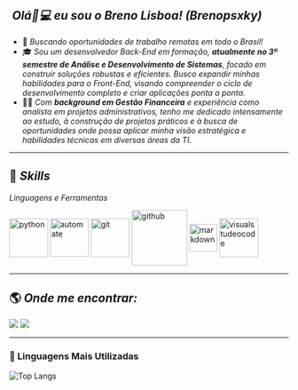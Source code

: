 ## &nbsp;<i>Olá👋💻 eu sou o Breno Lisboa! (Brenopsxky) </i>

- 🏡 <i>Buscando oportunidades de trabalho remotas em todo o Brasil!</i>
- 🎓 <i>Sou um desenvolvedor Back-End em formação, **atualmente no 3º semestre de Análise e Desenvolvimento de Sistemas**, focado em construir soluções robustas e eficientes. Busco expandir minhas habilidades para o Front-End, visando compreender o ciclo de desenvolvimento completo e criar aplicações ponta a ponta.</i>
- 👨‍💻 <i>Com **background em Gestão Financeira** e experiência como analista em projetos administrativos, tenho me dedicado intensamente ao estudo, à construção de projetos práticos e à busca de oportunidades onde possa aplicar minha visão estratégica e habilidades técnicas em diversas áreas da TI.</i>
----------------------------------------------------------------------------------
## 🚀&nbsp;<i>Skills</i>

<i>Linguagens e Ferramentas</i>
<div style="display: inline_block">
    <img align="center" alt="python" height="70" width="auto" src="https://cdn.jsdelivr.net/gh/devicons/devicon/icons/python/python-original.svg"/>
    <img align="center" alt="automate" height="69" width="auto" src="https://i.postimg.cc/KY8GZzvN/rsw-12802.png"/>
    <img align="center" alt="git" height="70" width="auto" src="https://cdn.jsdelivr.net/gh/devicons/devicon/icons/git/git-plain.svg"/>
    <img align="center" alt="github" height="100" width="auto" src="https://i.postimg.cc/fR8gmTDk/pngwing-com.png"/>
    <img align="center" alt="markdown" height="50" width="auto" src="https://www.markdownguide.org/assets/images/markdown-mark-white.svg"/>  
    <img align="center" alt="visualstudeocode" height="70" width="auto" src="https://cdn.jsdelivr.net/gh/devicons/devicon/icons/vscode/vscode-original-wordmark.svg"/>
   
</div>

----------------------------------------------------------------------------------

## 🌎&nbsp;<i>Onde me encontrar:</i>

<div style="display: inline_block">
  <a href="https://www.linkedin.com/in/blisboa-tech/" target="_blank"><img src="https://img.shields.io/badge/-LinkedIn-%230077B5?style=for-the-badge&logo=linkedin&logoColor=white"></a> 
  <a href="https://wa.me/+5511951408815" target="_blank"><img src="https://user-images.githubusercontent.com/75697499/179569090-0fd78c18-5736-457e-8971-e629be3d06b2.svg"></a>  
 
----------------------------------------------------------------------------------

### 👀 Linguagens Mais Utilizadas

![Top Langs](https://github-readme-stats-git-masterrstaa-rickstaa.vercel.app/api/top-langs/?username=Brenopsxky&layout=compact&bg_color=000&border_color=30A3DC&title_color=E94D5F&text_color=FFF&hide_title=true)

